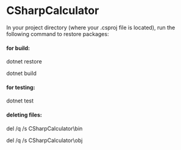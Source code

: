 # CSharpCalculator

In your project directory (where your .csproj file is located), run the following command to restore packages:


#### for build:

dotnet restore

dotnet build

#### for testing:

dotnet test


#### deleting files:

del /q /s CSharpCalculator\bin

del /q /s CSharpCalculator\obj

